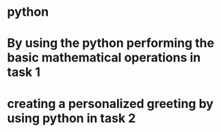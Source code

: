 # python
# By using the python performing the basic mathematical operations in task 1 
# creating a personalized greeting by using python in task 2

